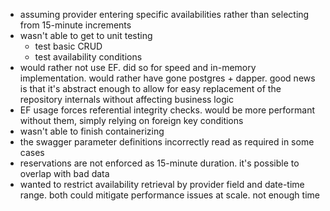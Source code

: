 ﻿- assuming provider entering specific availabilities rather than selecting from 15-minute increments
- wasn't able to get to unit testing
    - test basic CRUD
    - test availability conditions
- would rather not use EF. did so for speed and in-memory implementation. would rather have gone postgres + dapper. good news is that it's abstract enough to allow for easy replacement of the repository internals without affecting business logic
- EF usage forces referential integrity checks. would be more performant without them, simply relying on foreign key conditions
- wasn't able to finish containerizing
- the swagger parameter definitions incorrectly read as required in some cases
- reservations are not enforced as 15-minute duration. it's possible to overlap with bad data
- wanted to restrict availability retrieval by provider field and date-time range. both could mitigate performance issues at scale. not enough time
